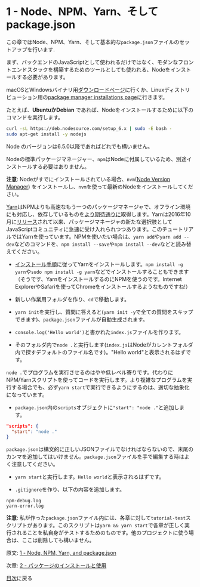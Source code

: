 # 1 - Node、NPM、Yarn、そしてpackage.json

この章ではNode、NPM、Yarn、そして基本的な`package.json`ファイルのセットアップを行います.

まず、バックエンドのJavaScriptとして使われるだけではなく、モダンなフロントエンドスタックを構築するためのツールとしても使われる、Nodeをインストールする必要があります。

macOSとWindowsバイナリ用[ダウンロードページ](https://nodejs.org/en/download/current/)に行くか、Linuxディストリビューション用の[package manager installations page](https://nodejs.org/en/download/package-manager/)に行きます。

たとえば、**UbuntuかDebian** であれば、Nodeをインストールするために以下のコマンドを実行します。

```bash
curl -sL https://deb.nodesource.com/setup_6.x | sudo -E bash -
sudo apt-get install -y nodejs
```

Node のバージョンは6.5.0以降であればどれでも構いません。

Nodeの標準パッケージマネージャー、`npm`はNodeに付属しているため、別途インストールする必要はありません。

**注意**: Nodeがすでにインストールされている場合、`nvm`([Node Version Manager](https://github.com/creationix/nvm)) をインストールし、`nvm`を使って最新のNodeをインストールしてください。

[Yarn](https://yarnpkg.com/)はNPMよりも高速なもう一つのパッケージマネージャで、オフライン環境にも対応し、依存しているものを[より期待通りに](https://yarnpkg.com/en/docs/yarn-lock)取得します。Yarnは2016年10月に[リリース](https://code.facebook.com/posts/1840075619545360)されて以来、パッケージマネージャの新たな選択肢としてJavaScriptコミュニティに急速に受け入れられつつあります。このチュートリアルではYarnを使っています。NPMを使いたい場合は、`yarn add`や`yarn add --dev`などのコマンドを、`npm install --save`や`npm install --dev`などと読み替えてください。

- [インストール手順](https://yarnpkg.com/en/docs/install)に従ってYarnをインストールします。`npm install -g yarn`や`sudo npm install -g yarn`などでインストールすることもできます（そうです、YarnをインストールするのにNPMを使うのです。Internet ExplorerやSafariを使ってChromeをインストールするようなものですね!）

- 新しい作業用フォルダを作り、`cd`で移動します。
- `yarn init`を実行し、質問に答えると(`yarn init -y`で全ての質問をスキップできます)、`package.json`ファイルが自動生成されます。
- `console.log('Hello world')`と書かれた`index.js`ファイルを作ります。
- そのフォルダ内で`node .`と実行します(`index.js`はNodeがカレントフォルダ内で探すデフォルトのファイル名です)。"Hello world"と表示されるはずです。

`node .`でプログラムを実行させるのはやや低レベル寄りです。代わりにNPM/Yarnスクリプトを使ってコードを実行します。より複雑なプログラムを実行する場合でも、必ず`yarn start`で実行できるようにするのは、適切な抽象化になっています。

- `package.json`内の`scripts`オブジェクトに`"start": "node ."`と追加します。

```json
"scripts": {
  "start": "node ."
}
```

`package.json`は構文的に正しいJSONファイルでなければならないので、末尾のカンマを追加してはいけません。`package.json`ファイルを手で編集する時はよく注意してください。

- `yarn start`と実行します。`Hello world`と表示されるはずです。

- `.gitignore`を作り、以下の内容を追加します。

```gitignore
npm-debug.log
yarn-error.log
```

**注意**: 私が作った`package.json`ファイル内には、各章に対して`tutorial-test`スクリプトがあります。このスクリプトは`yarn && yarn start`で各章が正しく実行されることを私自身がテストするためのものです。他のプロジェクトに使う場合は、ここは削除しても構いません。

原文: [1 - Node, NPM, Yarn, and package.json](https://github.com/verekia/js-stack-from-scratch/tree/master/tutorial/1-node-npm-yarn-package-json)

次章: [2 - パッケージのインストールと使用](/tutorial/2-packages)

[目次](https://github.com/verekia/js-stack-from-scratch)に戻る
